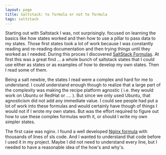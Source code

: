 ```yaml
---
layout: page
title: Saltstack: to formula or not to formula
tags: saltstack
---
```


Starting out with Saltstack I was, not surprisingly. focused on learning the basics like how states worked and then how to use a pillar to pass data to my states.  Those first states took a lot of work because I was constantly reading and re-reading documentation and then trying things until they worked as I needed.  During this proces I discovered [SaltStack Formulas](https://github.com/saltstack-formulas).  At first this was a great find ... a whole bunch of saltstack states that I could use either as states or as examples of how to develop my own states.  Then I read some of them.

Being a salt newbie, the states I read were a complex and hard for me to understand.  I could understand enough though to realize that a large part of the complexity was making the recipe platform agnostic ( i.e. they would work on Ubuntu or RedHat or .... ).   But since we only used Ubuntu, that agnosticism did not add any immediate value.  I could see people had put a lot of work into these formulas and would certainly have though of things I would not if I wrote my own states. But was the effort required to figure out how to use these complex formulas worth it, or should I write my own simpler states.

The first case was nginx.   I found a well developed [Nginx formula](https://github.com/saltstack-formulas/nginx-formula) with thousands of lines of sls code.   And I wanted to understand that code before I used it in my project.  Maybe I did not need to understand every line, but I needed to have a reasonable idea of the how's and why's.
